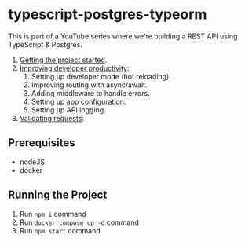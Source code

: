 # typescript-postgres-typeorm

This is part of a YouTube series where we're building a REST API using TypeScript & Postgres.

1. [Getting the project started](https://youtu.be/MX3hlSgBLTI).
2. [Improving developer productivity](https://youtu.be/rflZhPzr_G4):
    1. Setting up developer mode (hot reloading).
    2. Improving routing with async/await.
    3. Adding middleware to handle errors.
    4. Setting up app configuration.
    5. Setting up API logging.
3. [Validating requests]():

## Prerequisites

- nodeJS
- docker

## Running the Project

1. Run `npm i` command
2. Run `docker compose up -d` command
3. Run `npm start` command
